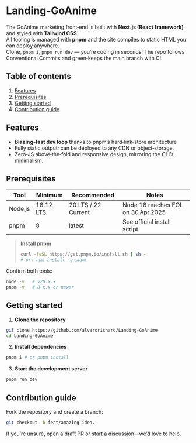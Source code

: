 # Landing-GoAnime



The GoAnime marketing front‑end is built with **Next.js (React framework)**  and styled with **Tailwind CSS**.  
All tooling is managed with **pnpm** and the site compiles to static HTML you can deploy anywhere.  
Clone, `pnpm i`, `pnpm run dev` — you’re coding in seconds! The repo follows Conventional Commits and green‑keeps the main branch with CI.


## Table of contents
1. [Features](#features)  
2. [Prerequisites](#prerequisites)  
3. [Getting started](#getting-started)  
4. [Contribution guide](#contribution-guide)  


## Features
- **Blazing‑fast dev loop** thanks to pnpm’s hard‑link‑store architecture  
- Fully static output; can be deployed to any CDN or object‑storage.  
- Zero‑JS above‑the‑fold and responsive design, mirroring the CLI’s minimalism.

## Prerequisites
| Tool | Minimum | Recommended | Notes |
|------|---------|-------------|-------|
| Node.js | 18.12 LTS | 20 LTS / 22 Current | Node 18 reaches EOL on 30 Apr 2025 |
| pnpm | 8 | latest | See official install script |

> **Install pnpm**  
> ```bash
> curl -fsSL https://get.pnpm.io/install.sh | sh -
> # or: npm install -g pnpm
> ```  

Confirm both tools:

```bash
node -v   # v20.x.x
pnpm -v   # 8.x.x or newer
```

## Getting started

1. **Clone the repository**  
```bash
git clone https://github.com/alvarorichard/Landing-GoAnime
cd Landing-GoAnime
```
2. **Install dependencies**
```bash
pnpm i # or pnpm install
```
3. **Start the development server**
```bash
pnpm run dev
 ```

## Contribution guide

Fork the repository and create a branch:
```bash
git checkout -b feat/amazing‑idea.
```

If you’re unsure, open a draft PR or start a discussion—we’d love to help.



